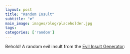 ```yaml
---
layout: post
title: "Random Insult"
subtitle: "❤️"
main_image: images/blog/placeholder.jpg
tags:
categories: ['random']
---
```


<script src="https://code.jquery.com/jquery-3.6.0.min.js" integrity="sha256-/xUj+3OJU5yExlq6GSYGSHk7tPXikynS7ogEvDej/m4=" crossorigin="anonymous"></script>

Behold! A random evil insult from the [Evil Insult Generator](https://evilinsult.com/api/):
<br>

<script>
	// Use jQuery to get random evil insult from API
    $.get( "https://evilinsult.com/generate_insult.php", function(data) {
        alert( "Data Loaded: " + data );
		$('.blog_post').append('<h2>' + data + '</h2>');
    });
</script>
